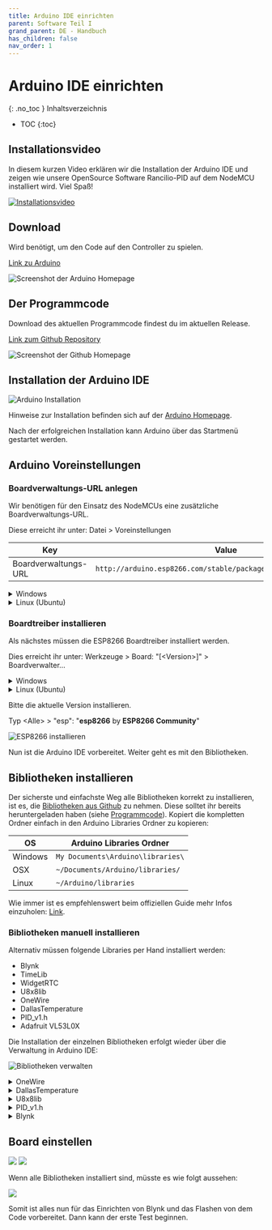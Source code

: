 ```yaml
---
title: Arduino IDE einrichten
parent: Software Teil I
grand_parent: DE - Handbuch
has_children: false
nav_order: 1
---
```


# Arduino IDE einrichten

{: .no_toc }
Inhaltsverzeichnis

* TOC
{:toc}

## Installationsvideo

In diesem kurzen Video erklären wir die Installation der Arduino IDE und zeigen wie unsere OpenSource Software Rancilio-PID auf dem NodeMCU installiert wird. Viel Spaß!

[![Installationsvideo](https://img.youtube.com/vi/w7vBGSVWPrw/hqdefault.jpg)](https://www.youtube.com/watch?v=w7vBGSVWPrw)

## Download

Wird benötigt, um den Code auf den Controller zu spielen.

[Link zu Arduino](https://www.arduino.cc/en/Main/Software)

![Screenshot der Arduino Homepage](../../img/1.png)

## Der Programmcode

Download des aktuellen Programmcode findest du im aktuellen Release.

[Link zum Github Repository](https://github.com/rancilio-pid/ranciliopid/releases)

![Screenshot der Github Homepage](../../img/2.png)

## Installation der Arduino IDE

![Arduino Installation](../../img/installation.gif)

Hinweise zur Installation befinden sich auf der [Arduino Homepage](https://www.arduino.cc/en/Guide).

Nach der erfolgreichen Installation kann Arduino über das Startmenü gestartet werden.

## Arduino Voreinstellungen

### Boardverwaltungs-URL anlegen

Wir benötigen für den Einsatz des NodeMCUs eine zusätzliche Boardverwaltungs-URL.

Diese erreicht ihr unter: Datei > Voreinstellungen

| Key | Value |
|-|-|
| Boardverwaltungs-URL | `http://arduino.esp8266.com/stable/package_esp8266com_index.json`|

<details markdown="block">
  <summary> Windows </summary>

  ![Windows Arduino Voreinstellungen](../../img/8.png)

</details>

<details markdown="block">
  <summary> Linux (Ubuntu) </summary>

  ![Linux (Ubuntu)](../../img/arduino-voreinstellungen-ubu.png)

</details>

### Boardtreiber installieren

Als nächstes müssen die ESP8266 Boardtreiber installiert werden.

Dies erreicht ihr unter: Werkzeuge > Board: "[\<Version\>]" > Boardverwalter...

<details markdown="block">
  <summary> Windows </summary>

  ![Windows Arduino Boardverwalter](../../img/9.png)

</details>

<details markdown="block">
  <summary> Linux (Ubuntu) </summary>

  ![Linux (Ubuntu) Boardverwalter](../../img/arduino-boardverwalter-ubu.png)

</details>

Bitte die aktuelle Version installieren.

Typ \<Alle\> > "esp": "**esp8266** by **ESP8266 Community**"

![ESP8266 installieren](../../img/boardtreiber.gif)

Nun ist die Arduino IDE vorbereitet. Weiter geht es mit den Bibliotheken.

## Bibliotheken installieren

Der sicherste und einfachste Weg alle Bibliotheken korrekt zu installieren, ist es, die [Bibliotheken aus Github](https://github.com/rancilio-pid/ranciliopid/tree/master/rancilio-pid/libraries) zu nehmen. Diese solltet ihr bereits heruntergeladen haben (siehe [Programmcode](#der-programmcode)). Kopiert die kompletten Ordner einfach in den Arduino Libraries Ordner zu kopieren:

| OS | Arduino Libraries Ordner |
|-|-|
| Windows | `My Documents\Arduino\libraries\` |
| OSX | `~/Documents/Arduino/libraries/` |
| Linux |`~/Arduino/libraries`|

Wie immer ist es empfehlenswert beim offiziellen Guide mehr Infos einzuholen: [Link](https://www.arduino.cc/en/Guide/Libraries).

### Bibliotheken manuell installieren

Alternativ müssen folgende Libraries per Hand installiert werden:

* Blynk
* TimeLib
* WidgetRTC
* U8x8lib
* OneWire
* DallasTemperature
* PID_v1.h
* Adafruit VL53L0X

Die Installation der einzelnen Bibliotheken erfolgt wieder über die Verwaltung in Arduino IDE:

![Bibliotheken verwalten](../../img/12.png)

<details markdown="block">
  <summary> OneWire </summary>

  ![](../../img/13.png)
</details>

<details markdown="block">
  <summary>
    DallasTemperature
  </summary>

![](../../img/14.png)
</details>

<details markdown="block">
  <summary> U8x8lib </summary>

  1. Geht auf [https://github.com/olikraus/u8g2](https://github.com/olikraus/u8g2)
  1. Code > Download Zip
  ![](../../img/15.png)
  1. Legt die Dateien im [Arduino Libraries Ordner](#bibliotheken-installieren) ab
  1. Erstellen einen Ordner: `U8x8lib`
  1. Den Inhalt aus dem ZIP File Ordner: u8g2-master.zip\u8g2-master\cppsrc  UND csrc in den neu erstellten Ordner kopieren (ja, es sind eine ganze Menge Dateien :))
  ![](../../img/16.png)
  ![](../../img/17.png)  
</details>

<details markdown="block">
  <summary> PID_v1.h </summary>

  1. Geht auf [https://github.com/br3ttb/Arduino-PID-Library](https://github.com/br3ttb/Arduino-PID-Library)
  1. Code > Download Zip  
  ![](../../img/arduino-pid-lib.png)
  1. Legt die Dateien im [Arduino Libraries Ordner](#bibliotheken-installieren) ab
  1. Erstellen einen Ordner: `PID_v1`
  1. Die vier Dateien aus dem ZIP File kopieren und in den neuen Ordner einfügen:
  ![](../../img/19.png)
  ![](../../img/20.png)  
</details>

<details markdown="block">
  <summary> Blynk </summary>

  1. Geht auf [https://www.blynk.cc/getting-started/](https://www.blynk.cc/getting-started/)
  ![](../../img/21.png)
  1. Geht auf [https://github.com/blynkkk/blynk-library/releases/tag/v0.5.4](https://github.com/blynkkk/blynk-library/releases/tag/v0.5.4)
  ![](../../img/22.png)
  ![](../../img/23.png)
  ![](../../img/25.png)
  ![](../../img/26.png)
  1. Wechseln in den [Arduino Libraries Ordner](#bibliotheken-installieren)
  ![](../../img/27.png)
  ![](../../img/28.png)  
</details>

## Board einstellen

![](../../img/29.png)
![](../../img/Bildschirmfoto-2019-07-03-um-00.01.26.png)

Wenn alle Bibliotheken installiert sind, müsste es wie folgt aussehen:

![](../../img/31.png)

Somit ist alles nun für das Einrichten von Blynk und das Flashen von dem Code vorbereitet. Dann kann der erste Test beginnen.
